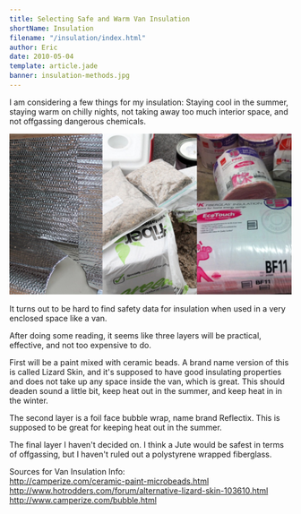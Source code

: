 ```yaml
---
title: Selecting Safe and Warm Van Insulation
shortName: Insulation
filename: "/insulation/index.html"
author: Eric
date: 2010-05-04
template: article.jade
banner: insulation-methods.jpg
---
```


I am considering a few things for my insulation:
Staying cool in the summer, staying warm on chilly nights, not taking away too much interior space, and not offgassing dangerous chemicals.

<span class="more"></span>

![Insulation types](insulation-methods.jpg)

It turns out to be hard to find safety data for insulation when used in a very enclosed space like a van.

After doing some reading, it seems like three layers will be practical, effective, and not too expensive to do.

First will be a paint mixed with ceramic beads. A brand name version of this is called Lizard Skin, and it's supposed to have good insulating properties and does not take up any space inside the van, which is great. This should deaden sound a little bit, keep heat out in the summer, and keep heat in in the winter.

The second layer is a foil face bubble wrap, name brand Reflectix. This is supposed to be great for keeping heat out in the summer.

The final layer I haven't decided on. I think a Jute would be safest in terms of offgassing, but I haven't ruled out a polystyrene wrapped fiberglass.

Sources for Van Insulation Info:  
<http://camperize.com/ceramic-paint-microbeads.html>  
[http://www.hotrodders.com/forum/alternative-lizard-skin-103610.html  
<http://www.camperize.com/bubble.html>](http://www.camperize.com/bubble.html)
